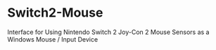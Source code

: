 # Switch2-Mouse
Interface for Using Nintendo Switch 2 Joy-Con 2 Mouse Sensors as a Windows Mouse / Input Device
